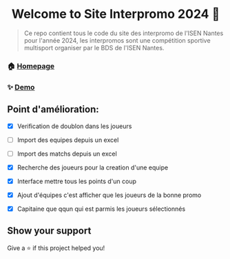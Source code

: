 <h1 align="center">Welcome to Site Interpromo 2024 👋</h1>
<p>
</p>

> Ce repo contient tous le code du site des interpromo de l'ISEN Nantes pour l'année 2024, les interpromos sont une compétition sportive multisport organiser par le BDS de l'ISEN Nantes.

### 🏠 [Homepage](https://interpromo.appen.fr)

### ✨ [Demo](https://interpromo.appen.fr)

## Point d'amélioration:
- [x] Verification de doublon dans les joueurs

- [ ] Import des equipes depuis un excel

- [ ] Import des matchs depuis un excel

- [x] Recherche des joueurs pour la creation d'une equipe

- [x] Interface mettre tous les points d'un coup

- [x] Ajout d'équipes c'est afficher que les joueurs de la bonne promo

- [x] Capitaine que qqun qui est parmis les joueurs sélectionnés

## Show your support

Give a ⭐️ if this project helped you!